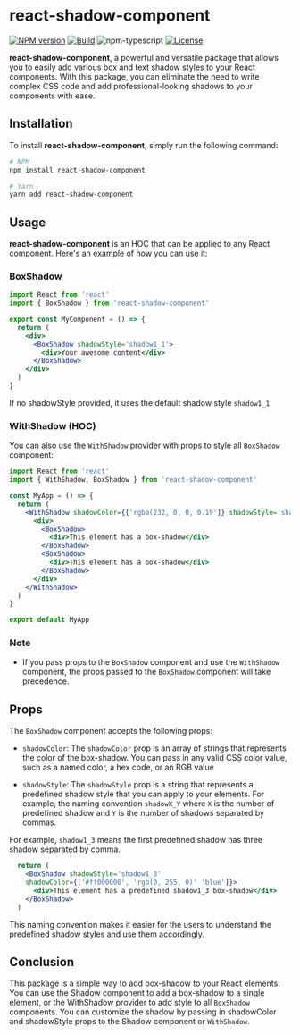 # react-shadow-component

[![NPM version][npm-image]][npm-url]
[![Build][github-build]][github-build-url]
![npm-typescript]
[![License][github-license]][github-license-url]

**react-shadow-component**, a powerful and versatile package that allows you to easily add various box and text shadow styles to your React components. With this package, you can eliminate the need to write complex CSS code and add professional-looking shadows to your components with ease.

## Installation

To install **react-shadow-component**, simply run the following command:

```sh
# NPM
npm install react-shadow-component

# Yarn
yarn add react-shadow-component
```

## Usage

**react-shadow-component** is an HOC that can be applied to any React component. Here's an example of how you can use it:

### BoxShadow

```jsx
import React from 'react'
import { BoxShadow } from 'react-shadow-component'

export const MyComponent = () => {
  return (
    <div>
      <BoxShadow shadowStyle='shadow1_1'>
        <div>Your awesome content</div>
      </BoxShadow>
    </div>
  )
}
```

If no shadowStyle provided, it uses the default shadow style `shadow1_1`

### WithShadow (HOC)

You can also use the `WithShadow` provider with props to style all `BoxShadow` component:

```jsx
import React from 'react'
import { WithShadow, BoxShadow } from 'react-shadow-component'

const MyApp = () => {
  return (
    <WithShadow shadowColor={['rgba(232, 0, 0, 0.19']} shadowStyle='shadow2_1'>
      <div>
        <BoxShadow>
          <div>This element has a box-shadow</div>
        </BoxShadow>
        <BoxShadow>
          <div>This element has a box-shadow</div>
        </BoxShadow>
      </div>
    </WithShadow>
  )
}

export default MyApp
```

### Note

- If you pass props to the `BoxShadow` component and use the `WithShadow` component, the props passed to the `BoxShadow` component will take precedence.

## Props

The `BoxShadow` component accepts the following props:

- `shadowColor`: The `shadowColor` prop is an array of strings that represents the color of the box-shadow. You can pass in any valid CSS color value, such as a named color, a hex code, or an RGB value

- `shadowStyle`: The `shadowStyle` prop is a string that represents a predefined shadow style that you can apply to your elements. For example, the naming convention `shadowX_Y` where `X` is the number of predefined shadow and `Y` is the number of shadows separated by commas.

For example, `shadow1_3` means the first predefined shadow has three shadow separated by comma.

```jsx
  return (
    <BoxShadow shadowStyle='shadow1_3'
    shadowColor={['#ff000000', 'rgb(0, 255, 0)' 'blue']}>
      <div>This element has a predefined shadow1_3 box-shadow</div>
    </BoxShadow>
  )

```

This naming convention makes it easier for the users to understand the predefined shadow styles and use them accordingly.

## Conclusion

This package is a simple way to add box-shadow to your React elements. You can use the Shadow component to add a box-shadow to a single element, or the WithShadow provider to add style to all `BoxShadow` components. You can customize the shadow by passing in shadowColor and shadowStyle props to the Shadow component or `WithShadow`.

[npm-url]: https://www.npmjs.com/package/react-shadow-component
[npm-image]: https://img.shields.io/npm/v/react-shadow-component
[github-license]: https://img.shields.io/github/license/geekreflex/react-shadow-component
[github-license-url]: https://github.com/geekreflex/react-shadow-component/blob/master/LICENSE
[github-build]: https://github.com/geekreflex/react-shadow-component/actions/workflows/publish.yml/badge.svg
[github-build-url]: https://github.com/geekreflex/react-shadow-component/actions/workflows/publish.yml
[npm-typescript]: https://img.shields.io/npm/types/react-shadow-component
